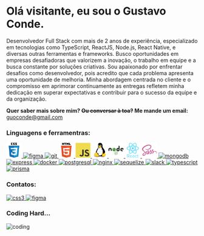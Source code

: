 <h1>Olá visitante, eu sou o Gustavo Conde.</h1>

Desenvolvedor Full Stack com mais de 2 anos de experiência, especializado em tecnologias como
TypeScript, ReactJS, Node.js, React Native, e diversas outras ferramentas e frameworks. Busco oportunidades em
empresas desafiadoras que valorizem a inovação, o trabalho em equipe e a busca constante por soluções
criativas. Sou apaixonado por enfrentar desafios como desenvolvedor, pois acredito que cada problema apresenta
uma oportunidade de melhoria. Minha abordagem centrada no cliente e o compromisso em aprimorar
continuamente as entregas refletem minha dedicação em superar expectativas e contribuir para o sucesso da
equipe e da organização.



<strong>Quer saber mais sobre mim? <s>Ou conversar à toa?</s> Me mande um email:</strong> <a href="mailto:guoconde@gmail.com" target="blank"> guoconde@gmail.com </a>


<h3 align="left">Linguagens e ferramentras:</h3>
<p align="left">
  <a href="https://www.w3schools.com/css/" target="_blank"> <img src="https://raw.githubusercontent.com/devicons/devicon/master/icons/css3/css3-original-wordmark.svg" alt="css3" width="40" height="40"/> </a> 
  <a href="https://www.figma.com/" target="_blank"> <img src="https://www.vectorlogo.zone/logos/figma/figma-icon.svg" alt="figma" width="40" height="40"/> </a> 
  <a href="https://git-scm.com/" target="_blank"> <img src="https://www.vectorlogo.zone/logos/git-scm/git-scm-icon.svg" alt="git" width="40" height="40"/> </a>
  <a href="https://www.w3.org/html/" target="_blank"> <img src="https://raw.githubusercontent.com/devicons/devicon/master/icons/html5/html5-original-wordmark.svg" alt="html5" width="40" height="40"/> </a> 
  <a href="https://developer.mozilla.org/en-US/docs/Web/JavaScript" target="_blank"> <img src="https://raw.githubusercontent.com/devicons/devicon/master/icons/javascript/javascript-original.svg" alt="javascript" width="40" height="40"/> </a> 
  <a href="https://www.linux.org/" target="_blank"> <img src="https://raw.githubusercontent.com/devicons/devicon/master/icons/linux/linux-original.svg" alt="linux" width="40" height="40"/> </a> 
  <a href="https://nodejs.org" target="_blank"> <img src="https://raw.githubusercontent.com/devicons/devicon/master/icons/nodejs/nodejs-original-wordmark.svg" alt="nodejs" width="40" height="40"/> </a> 
  <a href="https://reactjs.org/" target="_blank"> <img src="https://raw.githubusercontent.com/devicons/devicon/master/icons/react/react-original-wordmark.svg" alt="react" width="40" height="40"/> </a> 
  <a href="https://sass-lang.com" target="_blank"> <img src="https://raw.githubusercontent.com/devicons/devicon/master/icons/sass/sass-original.svg" alt="sass" width="40" height="40"/> </a>
  <a href="https://www.mongodb.com/pt-br" target="_blank"> <img src="https://icongr.am/devicon/mongodb-original-wordmark.svg?size=128&color=currentColor" alt="mongodb" width="40" height="40"/> 
  </a> 
  <a href="https://expressjs.com/pt-br/" target="_blank"> <img src="https://icongr.am/devicon/express-original-wordmark.svg?size=128&color=currentColor" alt="express" width="40" height="40"/> </a> 
  <a href="https://www.docker.com/" target="_blank"> <img src="https://icongr.am/devicon/docker-original-wordmark.svg?size=128&color=currentColor" alt="docker" width="40" height="40"/> </a> 
  <a href="https://www.postgresql.org/" target="_blank"> <img src="https://icongr.am/devicon/postgresql-original-wordmark.svg?size=128&color=currentColor" alt="postgresql" width="40" height="40"/> </a> 
  <a href="https://www.nginx.com/" target="_blank"> <img src="https://icongr.am/devicon/nginx-original.svg?size=128&color=currentColor" alt="nginx" width="40" height="40"/> </a> 
  <a href="https://sequelize.org/" target="_blank"> <img src="https://icongr.am/devicon/sequelize-original.svg?size=128&color=currentColor" alt="sequelize" width="40" height="40"/> </a> 
  <a href="https://slack.com/intl/pt-br/" target="_blank"> <img src="https://icongr.am/devicon/slack-original-wordmark.svg?size=128&color=currentColor" alt="slack" width="40" height="40"/> </a> 
  <a href="https://www.typescriptlang.org/" target="_blank"> <img src="https://icongr.am/devicon/typescript-original.svg?size=128&color=currentColor" alt="typescript" width="40" height="40"/> </a> 
  <a href="https://www.prisma.io/" target="_blank"> <img src="https://www.freelogovectors.net/wp-content/uploads/2022/01/prisma_logo-freelogovectors.net_.png" alt="prisma" width="40" height="40"/> </a> 
</p>


<h3 align="left">Contatos:</h3>
<p align="left">
  <a href="https://www.linkedin.com/in/gustavo-conde-b64759212/" target="_blank"> <img src="https://icongr.am/devicon/linkedin-original.svg?size=128&color=currentColor" alt="css3" width="40" height="40"/> </a> 
  <a href="mailto:guoconde@gmail.com" target="_blank"> <img src="https://icongr.am/entypo/mail.svg?size=128&color=c90d0d" alt="figma" width="80" height="40"/> </a> 
</p>

<h3 align="left">Coding Hard...</h3>

<img src="http://clubedosgeeks.com.br/wp-content/uploads/2016/01/dormrm.gif" alt="coding" width="300"/>

<!---
guoconde/guoconde is a ✨ special ✨ repository because its `README.md` (this file) appears on your GitHub profile.
You can click the Preview link to take a look at your changes.
--->

